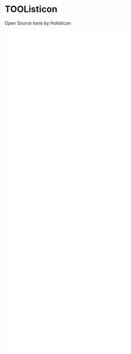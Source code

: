# TOOListicon

Open Source tools by Holisticon

![stats](https://raw.githubusercontent.com/toolisticon/toolisticon/main/github-metrics.svg)
